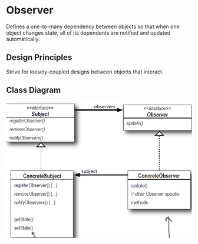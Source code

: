 # Observer
Defines a one-to-many dependency between objects so that when one object changes state, all of its dependents are notified and updated automatically.
## Design Principles
Strive for loosely-coupled designs between objects that interact.

## Class Diagram

![Class diagram](../images/observer.png)
